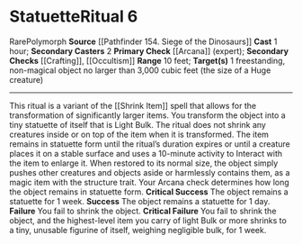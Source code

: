 ﻿---
area: null
cost: null
duration: null
element: null
heighten: null
heighten_level: '6'
id: '24'
level: '6'
name: Statuette
primary_check: '[[DATABASE/skill/Arcana|Arcana]] (expert)'
range: 10 feet
rarity: Rare
requirement: null
school: null
secondary_casters: '2'
secondary_check: '[[DATABASE/skill/Crafting|Crafting]] , [[DATABASE/skill/Occultism|Occultism]]'
source: '[[DATABASE/source/Pathfinder 154. Siege of the Dinosaurs|Pathfinder #154:
  Siege of the Dinosaurs]]'
target: 1 freestanding, non-magical object no larger than 3,000 cubic feet (the size
  of a Huge creature)
trait:
- '[[DATABASE/trait/Polymorph|Polymorph]]'
- '[[DATABASE/trait/Rare|Rare]]'
type: Ritual

---
# Statuette<span class="item-type">Ritual 6</span>

<span class="trait-rare item-trait">Rare</span><span class="item-trait">Polymorph</span>
**Source** [[Pathfinder 154. Siege of the Dinosaurs]]
**Cast** 1 hour; **Secondary Casters** 2
**Primary Check** [[Arcana]] (expert); **Secondary Checks** [[Crafting]], [[Occultism]]
**Range** 10 feet; **Target(s)** 1 freestanding, non-magical object no larger than 3,000 cubic feet (the size of a Huge creature)

---
This ritual is a variant of the [[Shrink Item]] spell that allows for the transformation of significantly larger items. You transform the object into a tiny statuette of itself that is Light Bulk. The ritual does not shrink any creatures inside or on top of the item when it is transformed. The item remains in statuette form until the ritual’s duration expires or until a creature places it on a stable surface and uses a 10-minute activity to Interact with the item to enlarge it. When restored to its normal size, the object simply pushes other creatures and objects aside or harmlessly contains them, as a magic item with the structure trait.
 Your Arcana check determines how long the object remains in statuette form.
**Critical Success** The object remains a statuette for 1 week.
**Success** The object remains a statuette for 1 day.
**Failure** You fail to shrink the object.
**Critical Failure** You fail to shrink the object, and the highest-level item you carry of light Bulk or more shrinks to a tiny, unusable figurine of itself, weighing negligible bulk, for 1 week.